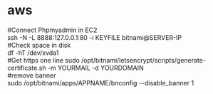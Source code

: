 # aws
#Connect Phpmyadmin in EC2<br>
ssh -N -L 8888:127.0.0.1:80 -i KEYFILE bitnami@SERVER-IP
<br>
#Check space in disk<br>
df -hT /dev/xvda1<br>
#Get https one line
sudo /opt/bitnami/letsencrypt/scripts/generate-certificate.sh -m YOURMAIL -d YOURDOMAIN <br>
#remove banner<br>
sudo /opt/bitnami/apps/APPNAME/bnconfig --disable_banner 1


